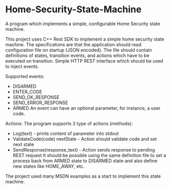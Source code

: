 # Home-Security-State-Machine
A program which implements a simple, configurable Home Security state machine.

This project uses C++ Rest SDK to implement a simple home security state machine.
The specifications are that the application should read configuration file on startup (JSON encoded). The file should contain definitions of states, transition events, and actions which have to be executed on transition. Simple HTTP REST interface which should be used to inject events.

Supported events:
- DISARMED
- ENTER_CODE
- SEND_OK_RESPONSE
- SEND_ERROR_RESPONSE
- ARMED
An event can have an optional parameter, for instance, a user code.

Actions:
The program supports 3 type of actions (methods):
- Log(text) - prints content of parameter into stdout
- ValidateCode(code) nextState - Action should validate code and set next state
- SendResponse(response_text) - Action sends response to pending REST request
It should be possible using the same definition file to set a process back from ARMED
state to DISARMED state and also define new states like HOME_AWAY, etc.

The project used many MSDN examples as a start to implement this state machine.
